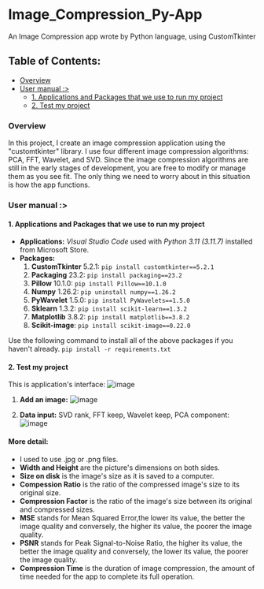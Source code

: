 # Image_Compression_Py-App
An Image Compression app wrote by Python language, using CustomTkinter

## Table of Contents:
- [Overview](#overview)
- [User manual :>](#user_manual)
  * [1. Applications and Packages that we use to run my project](#applications_and_packages)
  * [2. Test my project](#test_my_prj)

### Overview
In this project, I create an image compression application using the "customtkinter" library. I use four different image compression algorithms: PCA, FFT, Wavelet, and SVD.
Since the image compression algorithms are still in the early stages of development, you are free to modify or manage them as you see fit. The only thing we need to worry about in this situation is how the app functions.

### User manual :>
#### 1. Applications and Packages that we use to run my project
  - **Applications:** _Visual Studio Code_ used with _Python 3.11 (3.11.7)_ installed from Microsoft Store.
  - **Packages:**
      1. **CustomTkinter** 5.2.1: ```pip install customtkinter==5.2.1```
      2. **Packaging** 23.2: ```pip install packaging==23.2```
      3. **Pillow** 10.1.0: ```pip install Pillow==10.1.0```
      4. **Numpy** 1.26.2: ```pip uninstall numpy==1.26.2```
      5. **PyWavelet** 1.5.0: ```pip install PyWavelets==1.5.0```
      6. **Sklearn** 1.3.2: ```pip install scikit-learn==1.3.2```
      7. **Matplotlib** 3.8.2: ```pip install matplotlib==3.8.2```
      8. **Scikit-image**: ```pip install scikit-image==0.22.0```
  
  Use the following command to install all of the above packages if you haven't already. ```pip install -r requirements.txt```
  #### 2. Test my project
This is application's interface:
![image](https://github.com/loihoang1411/Image_Compression_Py-App/assets/126635820/74b21b86-1abe-418e-a1ac-7bffeafa20c1)

1. **Add an image:**
![image](https://github.com/loihoang1411/Image_Compression_Py-App/assets/126635820/555cf863-f8c6-45b9-8d21-7d9246ad8517)

2. **Data input:** SVD rank, FFT keep, Wavelet keep, PCA component:
![image](https://github.com/loihoang1411/Image_Compression_Py-App/assets/126635820/be37f455-83b4-4895-bdef-95a16ca9b329)

  #### More detail:
  - I used to use .jpg or .png files.
  - **Width and Height** are the picture's dimensions on both sides.
  - **Size on disk** is the image's size as it is saved to a computer.
  - **Compession Ratio** is the ratio of the compressed image's size to its original size.
  - **Compression Factor** is the ratio of the image's size between its original and compressed sizes.
  - **MSE** stands for Mean Squared Error,the lower its value, the better the image quality and conversely, the higher its value, the poorer the image quality.
  - **PSNR** stands for Peak Signal-to-Noise Ratio, the higher its value, the better the image quality and conversely, the lower its value, the poorer the image quality.
  - **Compression Time** is the duration of image compression, the amount of time needed for the app to complete its full operation.
